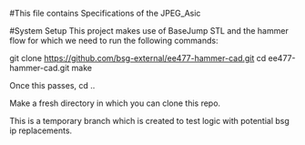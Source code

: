#This file contains Specifications of the JPEG_Asic


#System Setup
This project makes use of BaseJump STL and the hammer flow for which we need to run the following commands:

git clone https://github.com/bsg-external/ee477-hammer-cad.git
cd ee477-hammer-cad.git
make

Once this passes,
cd ..

Make a fresh directory <YOURDIR> in which you can clone this repo.


This is a temporary branch which is created to test logic with potential bsg ip replacements. 
